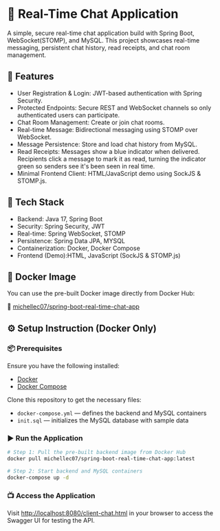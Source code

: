 # 💬 Real-Time Chat Application

A simple, secure real-time chat application build with Spring Boot,
WebSocket(STOMP), and MySQL. This project showcases real-time messaging,
persistent chat history, read receipts, and chat room management.

## 🚀 Features

- User Registration & Login: JWT-based authentication with Spring Security.
- Protected Endpoints: Secure REST and WebSocket channels so only authenticated users can participate.
- Chat Room Management: Create or join chat rooms.
- Real-time Message: Bidirectional messaging using STOMP over WebSocket.
- Message Persistence: Store and load chat history from MySQL.
- Read Receipts: Messages show a blue indicator when delivered. Recipients click a message to
  mark it as read, turning the indicator green so senders see it's been seen in real time.
- Minimal Frontend Client: HTML/JavaScript demo using SockJS & STOMP.js.

## 🧰 Tech Stack

- Backend: Java 17, Spring Boot
- Security: Spring Security, JWT
- Real-time: Spring WebSocket, STOMP
- Persistence: Spring Data JPA, MYSQL
- Containerization: Docker, Docker Compose
- Frontend (Demo):HTML, JavaScript (SockJS & STOMP.js)

## 🐳 Docker Image

You can use the pre-built Docker image directly from Docker Hub:

🔗 [michellec07/spring-boot-real-time-chat-app](https://hub.docker.com/r/michellec07/spring-boot-real-time-chat-app)

## ⚙️ Setup Instruction (Docker Only)

### 📦 Prerequisites

Ensure you have the following installed:

- [Docker](https://docs.docker.com/get-docker/)
- [Docker Compose](https://docs.docker.com/compose/install/)

Clone this repository to get the necessary files:

- `docker-compose.yml` — defines the backend and MySQL containers  
- `init.sql` — initializes the MySQL database with sample data

### ▶️ Run the Application

```bash
# Step 1: Pull the pre-built backend image from Docker Hub
docker pull michellec07/spring-boot-real-time-chat-app:latest

# Step 2: Start backend and MySQL containers
docker-compose up -d
```

### 📺 Access the Application

Visit [http://localhost:8080/client-chat.html](http://localhost:8080/client-chat.html) in your browser to access the Swagger UI for testing the API.
